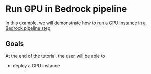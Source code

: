 # Run GPU in Bedrock pipeline

In this example, we will demonstrate how to [run a GPU instance in a Bedrock pipeline step](https://docs.basis-ai.com/guides/verifying-gpu-utilisation).

## Goals
At the end of the tutorial, the user will be able to
- deploy a GPU instance
